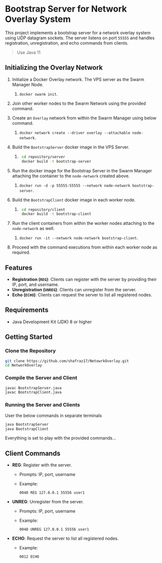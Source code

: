 # Bootstrap Server for Network Overlay System

This project implements a bootstrap server for a network overlay system using UDP datagram sockets. The server listens on port `55555` and handles registration, unregistration, and echo commands from clients.

> Use Java 11

## Initializing the Overlay Network

1. Initialize a Docker Overlay network. The VPS server as the Swarm Manager Node.
    1. `docker swarm init`.
2. Join other worker nodes to the Swarm Network using the provided command.
3. Create an `Overlay` network from within the Swarm Manager using below command.
    1. `docker network create --driver overlay --attachable node-network`.
4. Build the `BootstrapServer` docker image in the VPS Server.

    1. ```bash
        cd repository/server
        docker build -t bootstrap-server
       ```

5. Run the docker image for the Bootstrap Server in the Swarm Manager attaching the container to the `node-network` created above.
    1. `docker run -d -p 55555:55555 --network node-network bootstrap-server`.
6. Build the `BootstrapClient` docker image in each worker node.

    1. ```bash
        cd repository/client
        docker build -t bootstrap-client
       ```

7. Run the client containers from within the worker nodes attaching to the `node-network` as well.
    1. `docker run -it --network node-network bootstrap-client`.
8. Proceed with the command executions from within each worker node as required.

## Features

- **Registration (`REG`)**: Clients can register with the server by providing their IP, port, and username.
- **Unregistration (`UNREG`)**: Clients can unregister from the server.
- **Echo (`ECHO`)**: Clients can request the server to list all registered nodes.

## Requirements

- Java Development Kit (JDK) 8 or higher

## Getting Started

### Clone the Repository

```sh
git clone https://github.com/shafraz17/NetowrkOverlay.git
cd NetworkOverlay
```

### Compile the Server and Client

```sh
javac BootstrapServer.java
javac BootstrapClient.java
```

### Running the Server and Clients

User the below commands in separate terminals

```sh
java BootstrapServer
java BootstrapClient
```

Everything is set to play with the provided commands...

## Client Commands

- **REG**: Register with the server.
  - Prompts: IP, port, username
  - Example:

    ```plaintext
    0048 REG 127.0.0.1 55556 user1
    ```

- **UNREG**: Unregister from the server.
  - Prompts: IP, port, username
  - Example:

    ```plaintext
    0048 UNREG 127.0.0.1 55556 user1
    ```

- **ECHO**: Request the server to list all registered nodes.
  - Example:

    ```plaintext
    0012 ECHO
    ```
